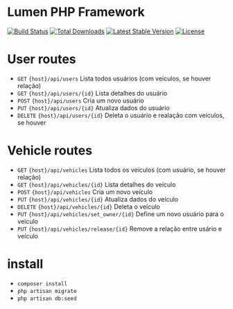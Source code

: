 # Lumen PHP Framework

[![Build Status](https://travis-ci.org/laravel/lumen-framework.svg)](https://travis-ci.org/laravel/lumen-framework)
[![Total Downloads](https://img.shields.io/packagist/dt/laravel/lumen-framework)](https://packagist.org/packages/laravel/lumen-framework)
[![Latest Stable Version](https://img.shields.io/packagist/v/laravel/lumen-framework)](https://packagist.org/packages/laravel/lumen-framework)
[![License](https://img.shields.io/packagist/l/laravel/lumen)](https://packagist.org/packages/laravel/lumen-framework)

# User routes

* `GET` `{host}/api/users` Lista todos usuários (com veículos, se houver relação)
* `GET` `{host}/api/users/{id}` Lista detalhes do usuário
* `POST` `{host}/api/users`  Cria um novo usuário
* `PUT` `{host}/api/users/{id}`  Atualiza dados do usuário
* `DELETE` `{host}/api/users/{id}` Deleta o usuário e realação com veículos, se houver

# Vehicle routes

* `GET` `{host}/api/vehicles` Lista todos os veículos (com usuário, se houver relação)
* `GET` `{host}/api/vehicles/{id}` Lista detalhes do veículo
* `POST` `{host}/api/vehicles`  Cria um novo veículo
* `PUT` `{host}/api/vehicles/{id}`  Atualiza dados do veículo
* `DELETE` `{host}/api/vehicles/{id}` Deleta o veículo
* `PUT` `{host}/api/vehicles/set_owner/{id}`  Define um novo usuário para o veículo
* `PUT` `{host}/api/vehicles/release/{id}`  Remove a relação entre usário e veículo

# install

* `composer install`
* `php artisan migrate`
* `php artisan db:seed`
